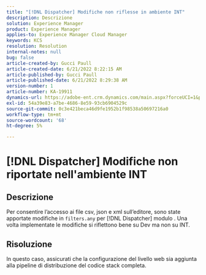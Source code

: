 ```yaml
---
title: "[!DNL Dispatcher] Modifiche non riflesse in ambiente INT"
description: Descrizione
solution: Experience Manager
product: Experience Manager
applies-to: Experience Manager Cloud Manager
keywords: KCS
resolution: Resolution
internal-notes: null
bug: false
article-created-by: Gucci Paull
article-created-date: 6/21/2022 8:22:15 AM
article-published-by: Gucci Paull
article-published-date: 6/21/2022 8:29:38 AM
version-number: 1
article-number: KA-19911
dynamics-url: https://adobe-ent.crm.dynamics.com/main.aspx?forceUCI=1&pagetype=entityrecord&etn=knowledgearticle&id=0a385a3e-3bf1-ec11-bb3d-6045bd015716
exl-id: 54a39e83-a7be-4686-8e59-93cb6904529c
source-git-commit: 0c3e421beca46d9fe1952b1f98538a50697216a0
workflow-type: tm+mt
source-wordcount: '68'
ht-degree: 5%

---
```


# [!DNL Dispatcher] Modifiche non riportate nell&#39;ambiente INT

## Descrizione

Per consentire l’accesso ai file csv, json e xml sull’editore, sono state apportate modifiche in `filters.any` per [!DNL Dispatcher] modulo . Una volta implementate le modifiche si riflettono bene su Dev ma non su INT.

## Risoluzione

In questo caso, assicurati che la configurazione del livello web sia aggiunta alla pipeline di distribuzione del codice stack completa.
